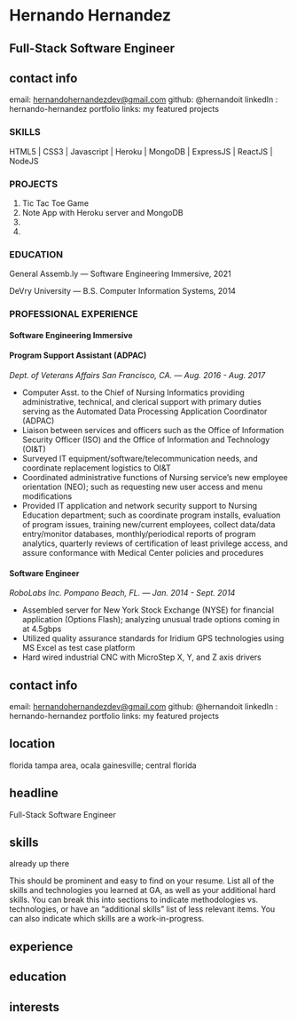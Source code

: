 # Hernando Hernandez 
## Full-Stack Software Engineer

## contact info
email: hernandohernandezdev@gmail.com
github: @hernandoit
linkedIn : hernando-hernandez
portfolio links: my featured projects

### SKILLS

HTML5 | CSS3 | Javascript | Heroku | MongoDB | ExpressJS | ReactJS | NodeJS


### PROJECTS

1. Tic Tac Toe Game
2. Note App with Heroku server and MongoDB
3.
4.

### EDUCATION

General Assemb.ly — Software Engineering Immersive, 2021

DeVry University — B.S. Computer Information Systems, 2014

### PROFESSIONAL EXPERIENCE

#### Software Engineering Immersive

#### Program Support Assistant (ADPAC)

*Dept. of Veterans Affairs  San Francisco, CA. — Aug. 2016 - Aug. 2017*
- Computer Asst. to the Chief of Nursing Informatics providing administrative, technical, and clerical 
support with primary duties serving as the Automated Data Processing Application Coordinator (ADPAC)
- Liaison between services and officers such as the Office of Information Security Officer (ISO) and 
the Office of Information and Technology (OI&T)
- Surveyed IT equipment/software/telecommunication needs, and coordinate replacement logistics to OI&T
- Coordinated administrative functions of Nursing service’s new employee orientation (NEO); such as 
requesting new user access and menu modifications
- Provided IT application and network security support to Nursing Education department; such as 
coordinate program installs, evaluation of program issues, training new/current employees, collect
data/data entry/monitor databases, monthly/periodical reports of program analytics, quarterly reviews 
of certification of least privilege access, and assure conformance with Medical Center policies and 
procedures


#### Software Engineer

*RoboLabs Inc.  Pompano Beach, FL. — Jan. 2014 - Sept. 2014*
- Assembled server for New York Stock Exchange (NYSE) for financial application (Options Flash); 
analyzing unusual trade options coming in at 4.5gbps
- Utilized quality assurance standards for Iridium GPS technologies using MS Excel as test case platform
- Hard wired industrial CNC with MicroStep X, Y, and Z axis drivers


## contact info
email: hernandohernandezdev@gmail.com
github: @hernandoit
linkedIn : hernando-hernandez
portfolio links: my featured projects

## location
florida tampa area, ocala gainesville; central florida

## headline
Full-Stack Software Engineer

## skills
already up there

 This should be prominent and easy to find on your resume.
List all of the skills and technologies you learned at GA, as well as your additional hard skills. You can break this into sections to indicate methodologies vs. technologies, or have an “additional skills” list of less relevant items. You can also indicate which skills are a work-in-progress.

## experience
## education
## interests
